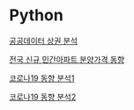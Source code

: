 # Python
[공공데이터 상권 분석](https://github.com/seung0/Python/blob/master/nano-python-eda1.ipynb)

[전국 신규 민간아파트 분양가격 동향](https://github.com/seung0/Python/blob/master/apart_prize.ipynb)

[코로나19 동향 분석1](https://github.com/seung0/Python/blob/master/COVID19(1).ipynb)

[코로나19 동향 분석2](https://github.com/seung0/Python/blob/master/COVID19(2).ipynb)
